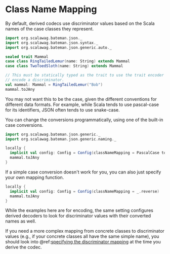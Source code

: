 # Class Name Mapping

By default, derived codecs use discriminator values based on the Scala 
names of the case classes they represent.

```scala mdoc:bateman:jany
import org.scalawag.bateman.json._
import org.scalawag.bateman.json.syntax._
import org.scalawag.bateman.json.generic.auto._

sealed trait Mammal
case class RingTailedLemur(name: String) extends Mammal
case class TwoToedSloth(name: String) extends Mammal

// This must be statically typed as the trait to use the trait encoder and
// encode a discriminator.
val mammal: Mammal = RingTailedLemur("Bob")
mammal.toJAny
```

You may not want this to be the case, given the different conventions for 
different data formats. For example, while Scala tends to use pascal-case 
for its identifiers, JSON often tends to use snake-case.

You can change the conversions programmatically, using one of the built-in 
case conversions.

```scala mdoc:bateman:jany
import org.scalawag.bateman.json.generic._
import org.scalawag.bateman.json.generic.naming._

locally {
  implicit val config: Config = Config(classNameMapping = PascalCase to SnakeCase)
  mammal.toJAny
}
```

If a simple case conversion doesn't work for you, you can also just specify
your own mapping function.

```scala mdoc:bateman:jany
locally {
  implicit val config: Config = Config(classNameMapping = _.reverse)
  mammal.toJAny
}
```

While the examples here are for encoding, the same setting configures derived 
decoders to look for discriminator values with their converted names as 
well.

If you need a more complex mapping from concrete classes to discriminator 
values (e.g., if your concrete classes all have the same simple name), you 
should look into
@ref:[specifying the discriminator mapping](../discriminators.md) 
at the time you derive the codec.